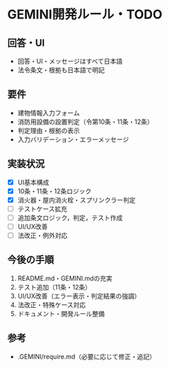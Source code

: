 # GEMINI開発ルール・TODO

## 回答・UI
- 回答・UI・メッセージはすべて日本語
- 法令条文・根拠も日本語で明記

## 要件
- 建物情報入力フォーム
- 消防用設備の設置判定（令第10条・11条・12条）
- 判定理由・根拠の表示
- 入力バリデーション・エラーメッセージ

## 実装状況
- [x] UI基本構成
- [x] 10条・11条・12条ロジック
- [x] 消火器・屋内消火栓・スプリンクラー判定
- [ ] テストケース拡充
- [ ] 追加条文ロジック，判定，テスト作成
- [ ] UI/UX改善
- [ ] 法改正・例外対応

## 今後の手順
1. README.md・GEMINI.mdの充実
2. テスト追加（11条・12条）
3. UI/UX改善（エラー表示・判定結果の強調）
4. 法改正・特殊ケース対応
5. ドキュメント・開発ルール整備

## 参考
- .GEMINI/require.md（必要に応じて修正・追記）